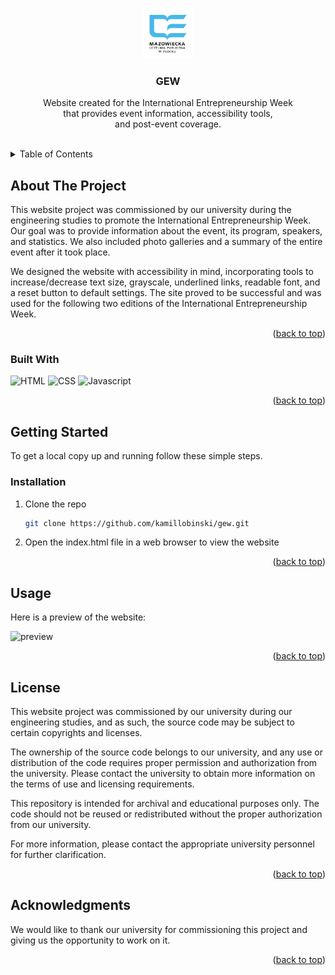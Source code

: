 <a name="readme-top"></a>



<!-- PROJECT LOGO -->
<br />
<div align="center">
  <img src="readme-content/logo.png" alt="Logo" width="80" height="80">
  <h3 align="center">GEW</h3>
  <p align="center">
    Website created for the International Entrepreneurship Week
    <br />that provides event information, accessibility tools,
    <br />and post-event coverage.
    <br /><br />
  </p>
</div>



<!-- TABLE OF CONTENTS -->
<details>
  <summary>Table of Contents</summary>
  <ol>
    <li>
      <a href="#about-the-project">About The Project</a>
      <ul>
        <li><a href="#built-with">Built With</a></li>
      </ul>
    </li>
    <li>
      <a href="#getting-started">Getting Started</a>
      <ul>
        <li><a href="#installation">Installation</a></li>
      </ul>
    </li>
    <li><a href="#usage">Usage</a></li>
    <li><a href="#license">License</a></li>
    <li><a href="#acknowledgments">Acknowledgments</a></li>
  </ol>
</details>



<!-- ABOUT THE PROJECT -->
## About The Project

This website project was commissioned by our university during the engineering studies to promote the International Entrepreneurship Week. Our goal was to provide information about the event, its program, speakers, and statistics. We also included photo galleries and a summary of the entire event after it took place.

We designed the website with accessibility in mind, incorporating tools to increase/decrease text size, grayscale, underlined links, readable font, and a reset button to default settings. The site proved to be successful and was used for the following two editions of the International Entrepreneurship Week.

<p align="right">(<a href="#readme-top">back to top</a>)</p>



### Built With

![HTML][HTML-url]
![CSS][CSS-url]
![Javascript][Javascript-url]

<p align="right">(<a href="#readme-top">back to top</a>)</p>



<!-- GETTING STARTED -->
## Getting Started

To get a local copy up and running follow these simple steps.

### Installation

1. Clone the repo
   ```sh
   git clone https://github.com/kamillobinski/gew.git
   ```

2. Open the index.html file in a web browser to view the website

<p align="right">(<a href="#readme-top">back to top</a>)</p>



<!-- USAGE -->
## Usage

Here is a preview of the website:

![preview](./readme-content/preview.png)

<p align="right">(<a href="#readme-top">back to top</a>)</p>



<!-- LICENSE -->
## License

This website project was commissioned by our university during our engineering studies, and as such, the source code may be subject to certain copyrights and licenses.

The ownership of the source code belongs to our university, and any use or distribution of the code requires proper permission and authorization from the university. Please contact the university to obtain more information on the terms of use and licensing requirements.

This repository is intended for archival and educational purposes only. The code should not be reused or redistributed without the proper authorization from our university.

For more information, please contact the appropriate university personnel for further clarification.

<p align="right">(<a href="#readme-top">back to top</a>)</p>



<!-- ACKNOWLEDGMENTS -->
## Acknowledgments

We would like to thank our university for commissioning this project and giving us the opportunity to work on it.

<p align="right">(<a href="#readme-top">back to top</a>)</p>



<!-- MARKDOWN LINKS & IMAGES -->
[HTML-url]: https://img.shields.io/badge/html5-%23E34F26.svg?style=for-the-badge&logo=html5&logoColor=white
[CSS-url]: https://img.shields.io/badge/css3-%231572B6.svg?style=for-the-badge&logo=css3&logoColor=white
[Javascript-url]: https://img.shields.io/badge/javascript-%23323330.svg?style=for-the-badge&logo=javascript&logoColor=%23F7DF1E